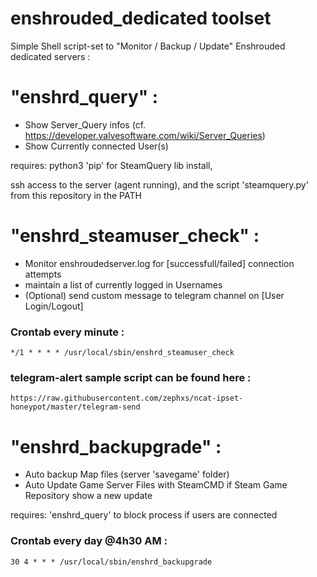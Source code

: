 # enshrouded_dedicated toolset

Simple Shell script-set to "Monitor / Backup / Update" Enshrouded dedicated servers :


# "enshrd_query" :

- Show Server_Query infos (cf. https://developer.valvesoftware.com/wiki/Server_Queries)
- Show Currently connected User(s)

requires: python3 'pip' for SteamQuery lib install,

ssh access to the server (agent running), and the script 'steamquery.py' from this repository in the PATH


# "enshrd_steamuser_check" :

- Monitor enshroudedserver.log for [successfull/failed] connection attempts
- maintain a list of currently logged in Usernames
- (Optional) send custom message to telegram channel on [User Login/Logout]

### Crontab every minute :
```
*/1 * * * * /usr/local/sbin/enshrd_steamuser_check
```
### telegram-alert sample script can be found here :
```
https://raw.githubusercontent.com/zephxs/ncat-ipset-honeypot/master/telegram-send
```


# "enshrd_backupgrade" :

- Auto backup Map files (server 'savegame' folder)
- Auto Update Game Server Files with SteamCMD if Steam Game Repository show a new update

requires: 'enshrd_query' to block process if users are connected

### Crontab every day @4h30 AM :
```
30 4 * * * /usr/local/sbin/enshrd_backupgrade
```

